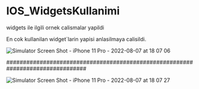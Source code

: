 # IOS_WidgetsKullanimi
widgets ile ilgili ornek calismalar yapildi

En cok kullanilan widget`larin yapisi anlasilmaya calisildi.

![Simulator Screen Shot - iPhone 11 Pro - 2022-08-07 at 18 07 06](https://user-images.githubusercontent.com/77589328/183299687-3884d0ca-c53d-4625-84e0-7b792397ac59.png)

################################################################################


![Simulator Screen Shot - iPhone 11 Pro - 2022-08-07 at 18 07 27](https://user-images.githubusercontent.com/77589328/183299689-cbcdd464-caa2-4c9a-a76c-6140b8f97849.png)
